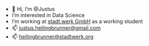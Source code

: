 - 👋 Hi, I’m @Justus
- I’m interested in Data Science
- I’m working at [stadt.werk GmbH](https://stadtwerk.org/) as a working student
- 📫 justus.heilingbrunner@gmail.com
- 📫 heilingbrunner@stadtwerk.org

<!---
MrMysticus/MrMysticus is a ✨ special ✨ repository because its `README.md` (this file) appears on your GitHub profile.
You can click the Preview link to take a look at your changes.
--->
